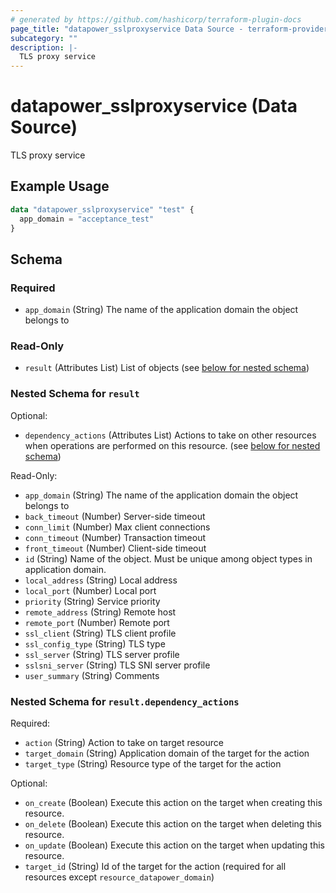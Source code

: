 ```yaml
---
# generated by https://github.com/hashicorp/terraform-plugin-docs
page_title: "datapower_sslproxyservice Data Source - terraform-provider-datapower"
subcategory: ""
description: |-
  TLS proxy service
---
```


# datapower_sslproxyservice (Data Source)

TLS proxy service

## Example Usage

```terraform
data "datapower_sslproxyservice" "test" {
  app_domain = "acceptance_test"
}
```

<!-- schema generated by tfplugindocs -->
## Schema

### Required

- `app_domain` (String) The name of the application domain the object belongs to

### Read-Only

- `result` (Attributes List) List of objects (see [below for nested schema](#nestedatt--result))

<a id="nestedatt--result"></a>
### Nested Schema for `result`

Optional:

- `dependency_actions` (Attributes List) Actions to take on other resources when operations are performed on this resource. (see [below for nested schema](#nestedatt--result--dependency_actions))

Read-Only:

- `app_domain` (String) The name of the application domain the object belongs to
- `back_timeout` (Number) Server-side timeout
- `conn_limit` (Number) Max client connections
- `conn_timeout` (Number) Transaction timeout
- `front_timeout` (Number) Client-side timeout
- `id` (String) Name of the object. Must be unique among object types in application domain.
- `local_address` (String) Local address
- `local_port` (Number) Local port
- `priority` (String) Service priority
- `remote_address` (String) Remote host
- `remote_port` (Number) Remote port
- `ssl_client` (String) TLS client profile
- `ssl_config_type` (String) TLS type
- `ssl_server` (String) TLS server profile
- `sslsni_server` (String) TLS SNI server profile
- `user_summary` (String) Comments

<a id="nestedatt--result--dependency_actions"></a>
### Nested Schema for `result.dependency_actions`

Required:

- `action` (String) Action to take on target resource
- `target_domain` (String) Application domain of the target for the action
- `target_type` (String) Resource type of the target for the action

Optional:

- `on_create` (Boolean) Execute this action on the target when creating this resource.
- `on_delete` (Boolean) Execute this action on the target when deleting this resource.
- `on_update` (Boolean) Execute this action on the target when updating this resource.
- `target_id` (String) Id of the target for the action (required for all resources except `resource_datapower_domain`)
